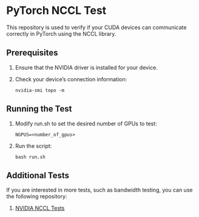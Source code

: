 # PyTorch NCCL Test

This repository is used to verify if your CUDA devices can communicate correctly in PyTorch using the NCCL library.

## Prerequisites

1.	Ensure that the NVIDIA driver is installed for your device.
2.	Check your device’s connection information:

    `nvidia-smi topo -m`

## Running the Test

1.	Modify run.sh to set the desired number of GPUs to test:

    `NGPUS=<number_of_gpus>`


2.	Run the script:

    `bash run.sh`

## Additional Tests

If you are interested in more tests, such as bandwidth testing, you can use the following repository:

1. [NVIDIA NCCL Tests](https://github.com/NVIDIA/nccl-tests)